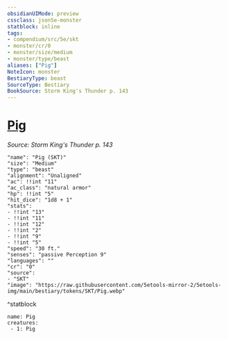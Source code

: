 ```yaml
---
obsidianUIMode: preview
cssclass: json5e-monster
statblock: inline
tags:
- compendium/src/5e/skt
- monster/cr/0
- monster/size/medium
- monster/type/beast
aliases: ["Pig"]
NoteIcon: monster
BestiaryType: beast
SourceType: Bestiary
BookSource: Storm King's Thunder p. 143
---
```

# [Pig](2-Mechanics/CLI/bestiary/beast/pig-skt.md)
*Source: Storm King's Thunder p. 143*  

```statblock
"name": "Pig (SKT)"
"size": "Medium"
"type": "beast"
"alignment": "Unaligned"
"ac": !!int "11"
"ac_class": "natural armor"
"hp": !!int "5"
"hit_dice": "1d8 + 1"
"stats":
- !!int "13"
- !!int "11"
- !!int "12"
- !!int "2"
- !!int "9"
- !!int "5"
"speed": "30 ft."
"senses": "passive Perception 9"
"languages": ""
"cr": "0"
"source":
- "SKT"
"image": "https://raw.githubusercontent.com/5etools-mirror-2/5etools-img/main/bestiary/tokens/SKT/Pig.webp"
```
^statblock

```encounter-table
name: Pig
creatures:
 - 1: Pig
```